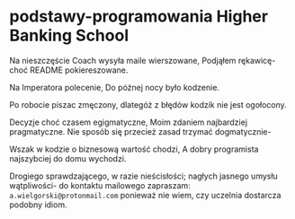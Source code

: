 # podstawy-programowania Higher Banking School

Na nieszczęście Coach wysyła maile wierszowane,
Podjąłem rękawicę- choć README pokiereszowane.

Na Imperatora polecenie,
Do późnej nocy było kodzenie.

Po robocie piszac zmęczony,
dlategóż z błędów kodzik nie jest ogołocony.

Decyzje choć czasem egigmatyczne,
Moim zdaniem najbardziej pragmatyczne.
Nie sposób się przecież zasad trzymać dogmatycznie-

Wszak w kodzie o biznesową wartość chodzi,
A dobry programista najszybciej do domu wychodzi.

Drogiego sprawdzającego, w razie nieścisłości;
nagłych jasnego umysłu wątpliwości- do kontaktu mailowego zapraszam:
`a.wielgorski@protonmail.com`
ponieważ nie wiem, czy uczelnia dostarcza podobny idiom.
